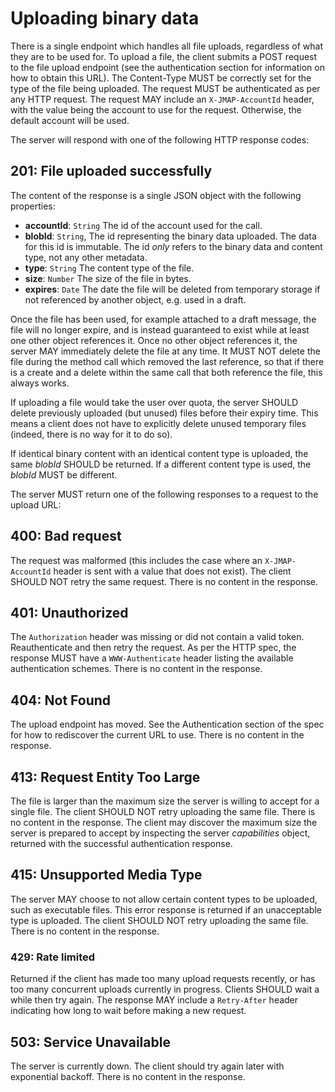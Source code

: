 # Uploading binary data

There is a single endpoint which handles all file uploads, regardless of what they are to be used for. To upload a file, the client submits a POST request to the file upload endpoint (see the authentication section for information on how to obtain this URL). The Content-Type MUST be correctly set for the type of the file being uploaded. The request MUST be authenticated as per any HTTP request. The request MAY include an `X-JMAP-AccountId` header, with the value being the account to use for the request. Otherwise, the default account will be used.

The server will respond with one of the following HTTP response codes:

## 201: File uploaded successfully

The content of the response is a single JSON object with the following properties:

- **accountId**: `String`
  The id of the account used for the call.
- **blobId**: `String`,
  The id representing the binary data uploaded. The data for this id is immutable. The id *only* refers to the binary data and content type, not any other metadata.
- **type**: `String`
  The content type of the file.
- **size**: `Number`
  The size of the file in bytes.
- **expires**: `Date`
  The date the file will be deleted from temporary storage if not referenced by another object, e.g. used in a draft.

Once the file has been used, for example attached to a draft message, the file will no longer expire, and is instead guaranteed to exist while at least one other object references it. Once no other object references it, the server MAY immediately delete the file at any time. It MUST NOT delete the file during the method call which removed the last reference, so that if there is a create and a delete within the same call that both reference the file, this always works.

If uploading a file would take the user over quota, the server SHOULD delete previously uploaded (but unused) files before their expiry time. This means a client does not have to explicitly delete unused temporary files (indeed, there is no way for it to do so).

If identical binary content with an identical content type is uploaded, the same *blobId* SHOULD be returned. If a different content type is used, the *blobId* MUST be different.

The server MUST return one of the following responses to a request to the upload URL:

## 400: Bad request

The request was malformed (this includes the case where an `X-JMAP-AccountId` header is sent with a value that does not exist). The client SHOULD NOT retry the same request. There is no content in the response.

## 401: Unauthorized

The `Authorization` header was missing or did not contain a valid token. Reauthenticate and then retry the request. As per the HTTP spec, the response MUST have a `WWW-Authenticate` header listing the available authentication schemes. There is no content in the response.

## 404: Not Found

The upload endpoint has moved. See the Authentication section of the spec for how to rediscover the current URL to use. There is no content in the response.

## 413: Request Entity Too Large

The file is larger than the maximum size the server is willing to accept for a single file. The client SHOULD NOT retry uploading the same file. There is no content in the response. The client may discover the maximum size the server is prepared to accept by inspecting the server *capabilities* object, returned with the successful authentication response.

## 415: Unsupported Media Type

The server MAY choose to not allow certain content types to be uploaded, such as executable files. This error response is returned if an unacceptable type is uploaded. The client SHOULD NOT retry uploading the same file. There is no content in the response.

### 429: Rate limited

Returned if the client has made too many upload requests recently, or has too many concurrent uploads currently in progress. Clients SHOULD wait a while then try again. The response MAY include a `Retry-After` header indicating how long to wait before making a new request.

## 503: Service Unavailable

The server is currently down. The client should try again later with exponential backoff. There is no content in the response.
